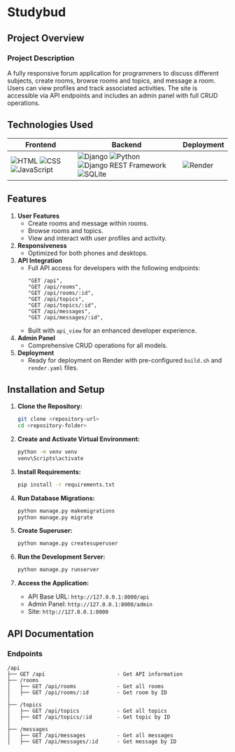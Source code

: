 # Studybud

## Project Overview

### Project Description

A fully responsive forum application for programmers to discuss different subjects, create rooms, browse rooms and topics, and message a room. Users can view profiles and track associated activities. The site is accessible via API endpoints and includes an admin panel with full CRUD operations.

## Technologies Used

| Frontend | Backend                              | Deployment   |
|----------|--------------------------------------|--------------|
| ![HTML](https://img.shields.io/badge/HTML5-E34F26?style=for-the-badge&logo=html5&logoColor=white) ![CSS](https://img.shields.io/badge/CSS3-1572B6?style=for-the-badge&logo=css3&logoColor=white) ![JavaScript](https://img.shields.io/badge/JavaScript-323330?style=for-the-badge&logo=javascript&logoColor=F7DF1E) | ![Django](https://img.shields.io/badge/Django-092E20?style=for-the-badge&logo=django&logoColor=white) ![Python](https://img.shields.io/badge/Python-3776AB?style=for-the-badge&logo=python&logoColor=white) ![Django REST Framework](https://img.shields.io/badge/DRF-ff1709?style=for-the-badge&logo=django&logoColor=white) ![SQLite](https://img.shields.io/badge/SQLite-07405E?style=for-the-badge&logo=sqlite&logoColor=white) | ![Render](https://img.shields.io/badge/Render-0466C8?style=for-the-badge&logo=render&logoColor=white) | 

## Features

1. **User Features**
   - Create rooms and message within rooms.
   - Browse rooms and topics.
   - View and interact with user profiles and activity.
2. **Responsiveness**
   - Optimized for both phones and desktops.
3. **API Integration**
   - Full API access for developers with the following endpoints:
     ```
     "GET /api",
     "GET /api/rooms",
     "GET /api/rooms/:id",
     "GET /api/topics",
     "GET /api/topics/:id",
     "GET /api/messages",
     "GET /api/messages/:id",
     ```
   - Built with `api_view` for an enhanced developer experience.
4. **Admin Panel**
   - Comprehensive CRUD operations for all models.
5. **Deployment**
   - Ready for deployment on Render with pre-configured `build.sh` and `render.yaml` files.

## Installation and Setup

1. **Clone the Repository:**
   ```bash
   git clone <repository-url>
   cd <repository-folder>
   ```

2. **Create and Activate Virtual Environment:**
   ```bash
   python -m venv venv
   venv\Scripts\activate
   ```

3. **Install Requirements:**
   ```bash
   pip install -r requirements.txt
   ```

4. **Run Database Migrations:**
   ```bash
   python manage.py makemigrations
   python manage.py migrate
   ```

5. **Create Superuser:**
   ```bash
   python manage.py createsuperuser
   ```

6. **Run the Development Server:**
   ```bash
   python manage.py runserver
   ```

7. **Access the Application:**
   - API Base URL: `http://127.0.0.1:8000/api`
   - Admin Panel: `http://127.0.0.1:8000/admin`
   - Site: `http://127.0.0.1:8000`

## API Documentation

### Endpoints

```plaintext
/api
├── GET /api                       - Get API information
├── /rooms
│   ├── GET /api/rooms             - Get all rooms
│   ├── GET /api/rooms/:id         - Get room by ID
│
├── /topics
│   ├── GET /api/topics            - Get all topics
│   ├── GET /api/topics/:id        - Get topic by ID
│
├── /messages
│   ├── GET /api/messages          - Get all messages
│   ├── GET /api/messages/:id      - Get message by ID

```